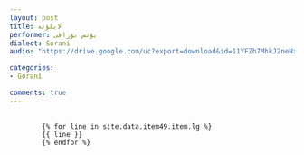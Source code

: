 ```yaml
---
layout: post
title: لایلۆنە
performer: یۆنس بۆراقی
dialect: Sorani
audio: "https://drive.google.com/uc?export=download&id=11YFZh7MhkJ2neNxNj8X1wq-8_E8FC3l9"

categories:
- Goranî

comments: true
---
```


<div class="language-plaintext highlighter-rouge">
    <div class="highlight">
        <pre class="highlight">
            <code>
        {% for line in site.data.item49.item.lg %}
        {{ line }}
        {% endfor %}
            </code>
        </pre>
    </div>
</div>

